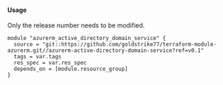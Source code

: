 #### Usage
Only the release number needs to be modified.
```hcl
module "azurerm_active_directory_domain_service" {
  source = "git::https://github.com/goldstrike77/terraform-module-azurerm.git//azurerm-active-directory-domain-service?ref=v0.1"
  tags = var.tags
  res_spec = var.res_spec
  depends_on = [module.resource_group]
}
```